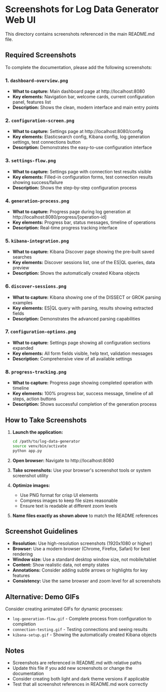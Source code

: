 # Screenshots for Log Data Generator Web UI

This directory contains screenshots referenced in the main README.md file. 

## Required Screenshots

To complete the documentation, please add the following screenshots:

### 1. `dashboard-overview.png`
- **What to capture:** Main dashboard page at http://localhost:8080
- **Key elements:** Navigation bar, welcome cards, current configuration panel, features list
- **Description:** Shows the clean, modern interface and main entry points

### 2. `configuration-screen.png`
- **What to capture:** Settings page at http://localhost:8080/config
- **Key elements:** Elasticsearch config, Kibana config, log generation settings, test connections button
- **Description:** Demonstrates the easy-to-use configuration interface

### 3. `settings-flow.png`
- **What to capture:** Settings page with connection test results visible
- **Key elements:** Filled-in configuration forms, test connection results showing success/failure
- **Description:** Shows the step-by-step configuration process

### 4. `generation-process.png`
- **What to capture:** Progress page during log generation at http://localhost:8080/progress/[operation-id]
- **Key elements:** Progress bar, status messages, timeline of operations
- **Description:** Real-time progress tracking interface

### 5. `kibana-integration.png`
- **What to capture:** Kibana Discover page showing the pre-built saved searches
- **Key elements:** Discover sessions list, one of the ES|QL queries, data preview
- **Description:** Shows the automatically created Kibana objects

### 6. `discover-sessions.png`
- **What to capture:** Kibana showing one of the DISSECT or GROK parsing examples
- **Key elements:** ES|QL query with parsing, results showing extracted fields
- **Description:** Demonstrates the advanced parsing capabilities

### 7. `configuration-options.png`
- **What to capture:** Settings page showing all configuration sections expanded
- **Key elements:** All form fields visible, help text, validation messages
- **Description:** Comprehensive view of all available settings

### 8. `progress-tracking.png`
- **What to capture:** Progress page showing completed operation with timeline
- **Key elements:** 100% progress bar, success message, timeline of all steps, action buttons
- **Description:** Shows successful completion of the generation process

## How to Take Screenshots

1. **Launch the application:**
   ```bash
   cd /path/to/log-data-generator
   source venv/bin/activate
   python app.py
   ```

2. **Open browser:** Navigate to http://localhost:8080

3. **Take screenshots:** Use your browser's screenshot tools or system screenshot utility

4. **Optimize images:** 
   - Use PNG format for crisp UI elements
   - Compress images to keep file sizes reasonable
   - Ensure text is readable at different zoom levels

5. **Name files exactly as shown above** to match the README references

## Screenshot Guidelines

- **Resolution:** Use high-resolution screenshots (1920x1080 or higher)
- **Browser:** Use a modern browser (Chrome, Firefox, Safari) for best rendering
- **Window size:** Use a standard desktop window size, not mobile/tablet
- **Content:** Show realistic data, not empty states
- **Annotations:** Consider adding subtle arrows or highlights for key features
- **Consistency:** Use the same browser and zoom level for all screenshots

## Alternative: Demo GIFs

Consider creating animated GIFs for dynamic processes:
- `log-generation-flow.gif` - Complete process from configuration to completion
- `connection-testing.gif` - Testing connections and seeing results
- `kibana-setup.gif` - Showing the automatically created Kibana objects

## Notes

- Screenshots are referenced in README.md with relative paths
- Update this file if you add new screenshots or change the documentation
- Consider creating both light and dark theme versions if applicable
- Test that all screenshot references in README.md work correctly
